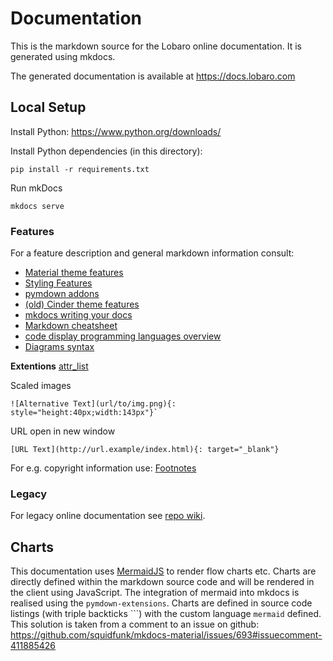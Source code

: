 # Documentation
This is the markdown source for the Lobaro online documentation. It is generated using mkdocs.

The generated documentation is available at https://docs.lobaro.com

## Local Setup

Install Python: https://www.python.org/downloads/

Install Python dependencies (in this directory):

    pip install -r requirements.txt


Run mkDocs

    mkdocs serve

### Features
For a feature description and general markdown information consult:

- [Material theme features](https://squidfunk.github.io/mkdocs-material/)
- [Styling Features](https://yakworks.github.io/mkdocs-material-components/blocks/)
- [pymdown addons](https://squidfunk.github.io/mkdocs-material/extensions/pymdown/) 
- [(old) Cinder theme features](https://sourcefoundry.org/cinder/specimen/) 
- [mkdocs writing your docs](https://www.mkdocs.org/user-guide/writing-your-docs/) 
- [Markdown cheatsheet](https://github.com/adam-p/markdown-here/wiki/Markdown-Here-Cheatsheet)
- [code display programming languages overview](https://highlightjs.org/static/demo/)
- [Diagrams syntax](https://mermaidjs.github.io/sequenceDiagram.html)


**Extentions**
[attr_list](https://python-markdown.github.io/extensions/attr_list/) 

Scaled images

    ![Alternative Text](url/to/img.png){: style="height:40px;width:143px"}`
    
URL open in new window

    [URL Text](http://url.example/index.html){: target="_blank"}
    
For e.g. copyright information use: [Footnotes](https://squidfunk.github.io/mkdocs-material/extensions/footnotes/)

### Legacy
For legacy online documentation see [repo wiki](https://github.com/Lobaro/docs/wiki).

## Charts
This documentation uses [MermaidJS][mermaid] to render flow charts etc. Charts are directly 
defined within the markdown source code and will be rendered in the client using 
JavaScript. The integration of mermaid into mkdocs is realised using the 
`pymdown-extensions`. Charts are defined in source code listings (with triple backticks ```) 
with the custom language `mermaid` defined. This solution is taken from a comment to an 
issue on github:  
https://github.com/squidfunk/mkdocs-material/issues/693#issuecomment-411885426

[mermaid]: https://mermaidjs.github.io/
